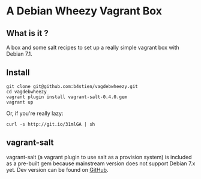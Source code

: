 # A Debian Wheezy Vagrant Box

## What is it ?

A box and some salt recipes to set up a really simple vagrant box with
Debian 7.1.

## Install

    git clone git@github.com:b4stien/vagdebwheezy.git
    cd vagdebwheezy
    vagrant plugin install vagrant-salt-0.4.0.gem
    vagrant up

Or, if you're really lazy:

    curl -s http://git.io/31mlGA | sh

## vagrant-salt

vagrant-salt (a vagrant plugin to use salt as a provision system) is
included as a pre-built gem because mainstream version does not support
Debian 7.x yet. Dev version can be found on [GitHub](https://github.com/saltstack/salty-vagrant).
